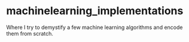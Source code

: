 # machinelearning_implementations
Where I try to demystify a few machine learning algorithms and encode them from scratch. 
